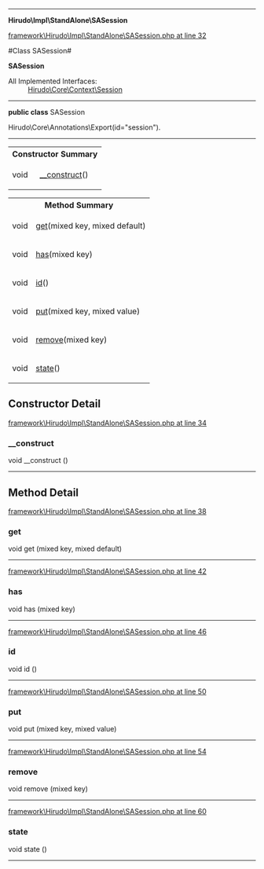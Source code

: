 

- - -

**Hirudo\Impl\StandAlone\SASession**


<a href="https://github.com/JeyDotC/Hirudo/blob/master/framework/Hirudo/Impl/StandAlone/SASession.php#L32" target='_blank'>framework\Hirudo\Impl\StandAlone\SASession.php at line 32</a>

#Class SASession#

**SASession**


<dl>
<dt>All Implemented Interfaces:</dt>
<dd><a href="https://github.com/JeyDotC/Hirudo-docs/blob/master/Hirudo/Core/Context/Session.md">Hirudo\Core\Context\Session</a> </dd>
</dl>



- - -

<p><strong>public  class</strong> <span>SASession</span></p>

<div class="comment" id="overview_description"><p></p></div>

<dl>
<dt>Hirudo\Core\Annotations\Export(id="session").</dt>
</dl>


<hr />

<table id="summary_constructor">
<tr><th colspan="2">Constructor Summary</th></tr>
<tr>
<td><span class='k'></span> <span class='nx'>void</span></td>
<td class="description"><p class="name"><a href="#__construct">__construct</a>()</p></td>
</tr>
</table>

<table id="summary_method">
<tr><th colspan="2">Method Summary</th></tr>
<tr>
<td><span class='k'></span> <span class='nx'>void</span></td>
<td class="description"><p class="name"><a href="#get">get</a>(mixed key, mixed default)</p></td>
</tr>
<tr>
<td><span class='k'></span> <span class='nx'>void</span></td>
<td class="description"><p class="name"><a href="#has">has</a>(mixed key)</p></td>
</tr>
<tr>
<td><span class='k'></span> <span class='nx'>void</span></td>
<td class="description"><p class="name"><a href="#id">id</a>()</p></td>
</tr>
<tr>
<td><span class='k'></span> <span class='nx'>void</span></td>
<td class="description"><p class="name"><a href="#put">put</a>(mixed key, mixed value)</p></td>
</tr>
<tr>
<td><span class='k'></span> <span class='nx'>void</span></td>
<td class="description"><p class="name"><a href="#remove">remove</a>(mixed key)</p></td>
</tr>
<tr>
<td><span class='k'></span> <span class='nx'>void</span></td>
<td class="description"><p class="name"><a href="#state">state</a>()</p></td>
</tr>
</table>

<h2>Constructor Detail</h2>


<a href="https://github.com/JeyDotC/Hirudo/blob/master/framework/Hirudo/Impl/StandAlone/SASession.php#L34" target='_blank'>framework\Hirudo\Impl\StandAlone\SASession.php at line 34</a>

<h3 id="__construct">__construct</h3>
<span class='k'></span> <span class='nx'>void</span> <span class='nf'>__construct</span> ()

<div class="details">

</div>

- - -

<h2 id="detail_method">Method Detail</h2>

<a href="https://github.com/JeyDotC/Hirudo/blob/master/framework/Hirudo/Impl/StandAlone/SASession.php#L38" target='_blank'>framework\Hirudo\Impl\StandAlone\SASession.php at line 38</a>

<h3 id="get()">get</h3>
<span class='k'></span> <span class='nx'>void</span> <span class='nf'>get</span> (mixed key, mixed default)

<div class="details">

</div>

- - -


<a href="https://github.com/JeyDotC/Hirudo/blob/master/framework/Hirudo/Impl/StandAlone/SASession.php#L42" target='_blank'>framework\Hirudo\Impl\StandAlone\SASession.php at line 42</a>

<h3 id="has()">has</h3>
<span class='k'></span> <span class='nx'>void</span> <span class='nf'>has</span> (mixed key)

<div class="details">

</div>

- - -


<a href="https://github.com/JeyDotC/Hirudo/blob/master/framework/Hirudo/Impl/StandAlone/SASession.php#L46" target='_blank'>framework\Hirudo\Impl\StandAlone\SASession.php at line 46</a>

<h3 id="id()">id</h3>
<span class='k'></span> <span class='nx'>void</span> <span class='nf'>id</span> ()

<div class="details">

</div>

- - -


<a href="https://github.com/JeyDotC/Hirudo/blob/master/framework/Hirudo/Impl/StandAlone/SASession.php#L50" target='_blank'>framework\Hirudo\Impl\StandAlone\SASession.php at line 50</a>

<h3 id="put()">put</h3>
<span class='k'></span> <span class='nx'>void</span> <span class='nf'>put</span> (mixed key, mixed value)

<div class="details">

</div>

- - -


<a href="https://github.com/JeyDotC/Hirudo/blob/master/framework/Hirudo/Impl/StandAlone/SASession.php#L54" target='_blank'>framework\Hirudo\Impl\StandAlone\SASession.php at line 54</a>

<h3 id="remove()">remove</h3>
<span class='k'></span> <span class='nx'>void</span> <span class='nf'>remove</span> (mixed key)

<div class="details">

</div>

- - -


<a href="https://github.com/JeyDotC/Hirudo/blob/master/framework/Hirudo/Impl/StandAlone/SASession.php#L60" target='_blank'>framework\Hirudo\Impl\StandAlone\SASession.php at line 60</a>

<h3 id="state()">state</h3>
<span class='k'></span> <span class='nx'>void</span> <span class='nf'>state</span> ()

<div class="details">

</div>

- - -

